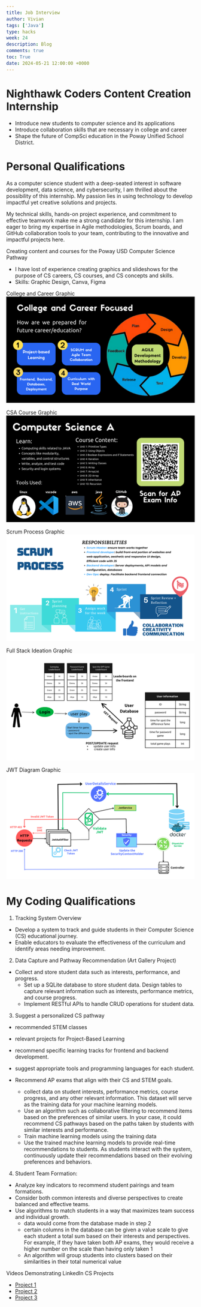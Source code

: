 ```yaml
---
title: Job Interview
author: Vivian
tags: ['Java']
type: hacks
week: 24
description: Blog
comments: true
toc: True
date: 2024-05-21 12:00:00 +0000
---
```


# Nighthawk Coders Content Creation Internship
 - Introduce new students to computer science and its applications
 - Introduce collaboration skills that are necessary in college and career
 - Shape the future of CompSci education in the Poway Unified School District.

# Personal Qualifications
As a computer science student with a deep-seated interest in software development, data science, and cybersecurity, I am thrilled about the possibility of this internship. My passion lies in using technology to develop impactful yet creative solutions and projects. 

My technical skills, hands-on project experience, and commitment to effective teamwork make me a strong candidate for this internship. I am eager to bring my expertise in Agile methodologies, Scrum boards, and GitHub collaboration tools to your team, contributing to the innovative and impactful projects here. 

Creating content and courses for the Poway USD Computer Science Pathway
- I have lost of experience creating graphics and slideshows for the purpose of CS careers, CS courses, and CS concepts and skills.
- Skills: Graphic Design, Canva, Figma

College and Career Graphic
![CCFGraphic](/assets/img/CCFGraphic.png)

CSA Course Graphic
![csaGraphic](/assets/img/csaGraphic.png)

Scrum Process Graphic
![ScrumGraphic](/assets/img/ScrumGraphic.png)

Full Stack Ideation Graphic
![FullstackGraphic](/assets/img/FullstackGraphic.png)

JWT Diagram Graphic
![JwtAuthFilterGraphic](/assets/img/JwtAuthFilterGraphic.png)


# My Coding Qualifications
1. Tracking System Overview 
- Develop a system to track and guide students in their Computer Science (CS) educational journey.
- Enable educators to evaluate the effectiveness of the curriculum and identify areas needing improvement.

2. Data Capture and Pathway Recommendation (Art Gallery Project)
- Collect and store student data such as interests, performance, and progress.
    - Set up a SQLite database to store student data. Design tables to capture relevant information such as interests, performance metrics, and course progress.
    - Implement RESTful APIs to handle CRUD operations for student data.

3. Suggest a personalized CS pathway
- recommended STEM classes
- relevant projects for Project-Based Learning
- recommend specific learning tracks for frontend and backend development.
- suggest appropriate tools and programming languages for each student.
- Recommend AP exams that align with their CS and STEM goals.

    - collect data on student interests, performance metrics, course progress, and any other relevant information. This dataset will serve as the training data for your machine learning models.
    - Use an algorithm such as collaborative filtering to recommend items based on the preferences of similar users. In your case, it could recommend CS pathways based on the paths taken by students with similar interests and performance.
    - Train machine learning models using the training data
    - Use the trained machine learning models to provide real-time recommendations to students. As students interact with the system, continuously update their recommendations based on their evolving preferences and behaviors.

4. Student Team Formation:
- Analyze key indicators to recommend student pairings and team formations.
- Consider both common interests and diverse perspectives to create balanced and effective teams.
- Use algorithms to match students in a way that maximizes team success and individual growth.
    - data would come from the database made in step 2
    - certain columns in the database can be given a value scale to give each student a total sum based on their interests and perspectives. For example, if they have taken both AP exams, they would receive a higher number on the scale than having only taken 1
    - An algorithm will group students into clusters based on their similarities in their total numerical value

Videos Demonstrating LinkedIn CS Projects
- [Project 1](https://youtu.be/o3peMRlVbQA)
- [Project 2](https://youtu.be/hJ37R2V412g)
- [Project 3](https://youtu.be/9AhtPEibNwc)

 
